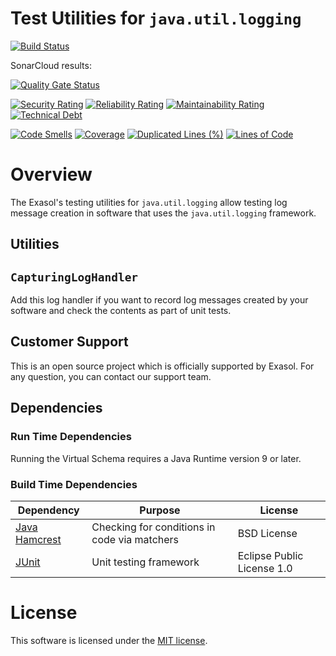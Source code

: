 # Test Utilities for `java.util.logging`

[![Build Status](https://travis-ci.org/exasol/virtual-schemas.svg?branch=master)](https://travis-ci.org/exasol/virtual-schemas)

SonarCloud results:

[![Quality Gate Status](https://sonarcloud.io/api/project_badges/measure?project=com.exasol%3Ajava-util-logging-testing&metric=alert_status)](https://sonarcloud.io/dashboard?id=com.exasol%3Ajava-util-logging-testing)

[![Security Rating](https://sonarcloud.io/api/project_badges/measure?project=com.exasol%3Ajava-util-logging-testing&metric=security_rating)](https://sonarcloud.io/dashboard?id=com.exasol%3Ajava-util-logging-testing)
[![Reliability Rating](https://sonarcloud.io/api/project_badges/measure?project=com.exasol%3Ajava-util-logging-testing&metric=reliability_rating)](https://sonarcloud.io/dashboard?id=com.exasol%3Ajava-util-logging-testing)
[![Maintainability Rating](https://sonarcloud.io/api/project_badges/measure?project=com.exasol%3Ajava-util-logging-testing&metric=sqale_rating)](https://sonarcloud.io/dashboard?id=com.exasol%3Ajava-util-logging-testing)
[![Technical Debt](https://sonarcloud.io/api/project_badges/measure?project=com.exasol%3Ajava-util-logging-testing&metric=sqale_index)](https://sonarcloud.io/dashboard?id=com.exasol%3Ajava-util-logging-testing)

[![Code Smells](https://sonarcloud.io/api/project_badges/measure?project=com.exasol%3Ajava-util-logging-testing&metric=code_smells)](https://sonarcloud.io/dashboard?id=com.exasol%3Ajava-util-logging-testing)
[![Coverage](https://sonarcloud.io/api/project_badges/measure?project=com.exasol%3Ajava-util-logging-testing&metric=coverage)](https://sonarcloud.io/dashboard?id=com.exasol%3Ajava-util-logging-testing)
[![Duplicated Lines (%)](https://sonarcloud.io/api/project_badges/measure?project=com.exasol%3Ajava-util-logging-testing&metric=duplicated_lines_density)](https://sonarcloud.io/dashboard?id=com.exasol%3Ajava-util-logging-testing)
[![Lines of Code](https://sonarcloud.io/api/project_badges/measure?project=com.exasol%3Ajava-util-logging-testing&metric=ncloc)](https://sonarcloud.io/dashboard?id=com.exasol%3Ajava-util-logging-testing)

# Overview

The Exasol's testing utilities for `java.util.logging` allow testing log message creation in software that uses the `java.util.logging` framework.

## Utilities

## `CapturingLogHandler`

Add this log handler if you want to record log messages created by your software and check the contents as part of unit tests.

## Customer Support

This is an open source project which is officially supported by Exasol. For any question, you can contact our support team.

## Dependencies

### Run Time Dependencies

Running the Virtual Schema requires a Java Runtime version 9 or later.

### Build Time Dependencies

| Dependency                                                                          | Purpose                                                | License                       |
|-------------------------------------------------------------------------------------|--------------------------------------------------------|-------------------------------|
| [Java Hamcrest](http://hamcrest.org/JavaHamcrest/)                                  | Checking for conditions in code via matchers           | BSD License                   |
| [JUnit](https://junit.org/junit5)                                                   | Unit testing framework                                 | Eclipse Public License 1.0    |

# License

This software is licensed under the [MIT license](LICENSE).